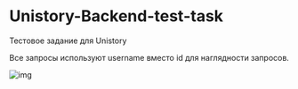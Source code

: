 # Unistory-Backend-test-task
Тестовое задание для Unistory


Все запросы используют username вместо id для наглядности запросов.

![img](https://i.imgur.com/5nSnnhY.png)
